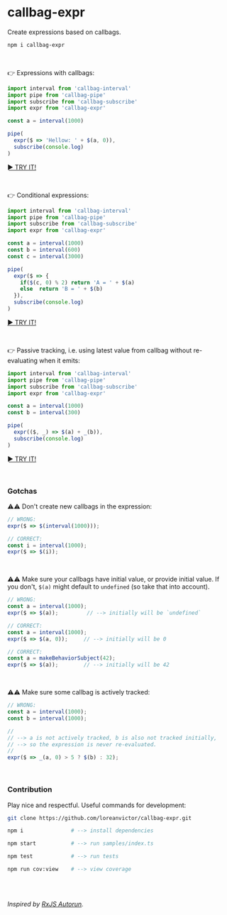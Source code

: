 # callbag-expr

Create expressions based on callbags.

```bash
npm i callbag-expr
```

<br>

👉 Expressions with callbags:

```ts
import interval from 'callbag-interval'
import pipe from 'callbag-pipe'
import subscribe from 'callbag-subscribe'
import expr from 'callbag-expr'

const a = interval(1000)

pipe(
  expr($ => 'Hellow: ' + $(a, 0)),
  subscribe(console.log)
)
```

[► TRY IT!](https://stackblitz.com/edit/callbag-expr-demo?devtoolsheight=33&embed=1&file=index.ts)

<br>

👉 Conditional expressions:

```ts
import interval from 'callbag-interval'
import pipe from 'callbag-pipe'
import subscribe from 'callbag-subscribe'
import expr from 'callbag-expr'

const a = interval(1000)
const b = interval(600)
const c = interval(3000)

pipe(
  expr($ => {
    if($(c, 0) % 2) return 'A = ' + $(a)
    else  return 'B = ' + $(b)
  }),
  subscribe(console.log)
)
```
[► TRY IT!](https://stackblitz.com/edit/callbag-expr-demo2?devtoolsheight=33&embed=1&file=index.ts)

<br>

👉 Passive tracking, i.e. using latest value from callbag without re-evaluating when it emits:

```ts
import interval from 'callbag-interval'
import pipe from 'callbag-pipe'
import subscribe from 'callbag-subscribe'
import expr from 'callbag-expr'

const a = interval(1000)
const b = interval(300)

pipe(
  expr(($, _) => $(a) + _(b)),
  subscribe(console.log)
)
```
[► TRY IT!](https://stackblitz.com/edit/callbag-expr-demo3?devtoolsheight=33&embed=1&file=index.ts)

<br>

### Gotchas

⚠️⚠️ Don't create new callbags in the expression:

```ts
// WRONG:
expr($ => $(interval(1000)));

// CORRECT:
const i = interval(1000);
expr($ => $(i));
```

<br>

⚠️⚠️ Make sure your callbags have initial value, or provide initial value. If you don't, `$(a)` might default to `undefined` (so take that into account).
```ts
// WRONG:
const a = interval(1000);
expr($ => $(a));         // --> initially will be `undefined`
```
```ts
// CORRECT:
const a = interval(1000);
expr($ => $(a, 0));     // --> initially will be 0
```
```ts
// CORRECT:
const a = makeBehaviorSubject(42);
expr($ => $(a));        // --> initially will be 42
```

<br>

⚠️⚠️ Make sure some callbag is actively tracked:

```ts
// WRONG:
const a = interval(1000);
const b = interval(1000);

//
// --> a is not actively tracked, b is also not tracked initially,
// --> so the expression is never re-evaluated.
//
expr($ => _(a, 0) > 5 ? $(b) : 32);
```

<br>

### Contribution

Play nice and respectful. Useful commands for development:

```bash
git clone https://github.com/loreanvictor/callbag-expr.git
```
```bash
npm i               # --> install dependencies
```
```bash
npm start           # --> run samples/index.ts
```
```bash
npm test            # --> run tests
```
```bash
npm run cov:view    # --> view coverage
```

<br><br>

_Inspired by [RxJS Autorun](https://github.com/kosich/rxjs-autorun)._
